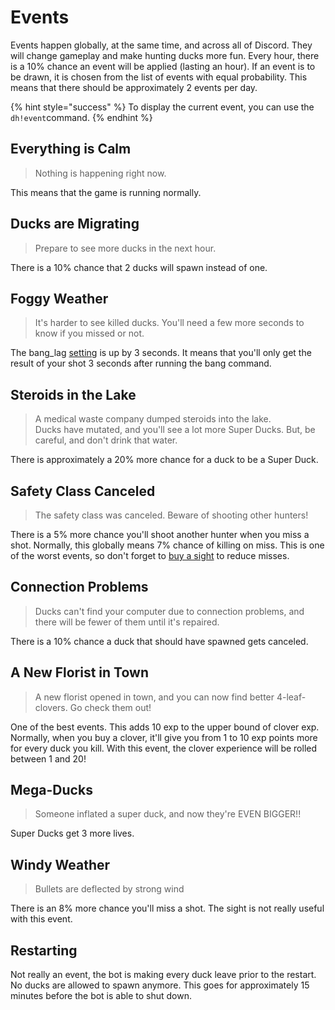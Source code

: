 # Events

Events happen globally, at the same time, and across all of Discord. They will change gameplay and make hunting ducks more fun. Every hour, there is a 10% chance an event will be applied (lasting an hour). If an event is to be drawn, it is chosen from the list of events with equal probability. This means that there should be approximately 2 events per day.

{% hint style="success" %} To display the current event, you can use the `dh!event`command. {% endhint %}

## Everything is Calm

> Nothing is happening right now.

This means that the game is running normally.

## Ducks are Migrating

> Prepare to see more ducks in the next hour.

There is a 10% chance that 2 ducks will spawn instead of one.

## Foggy Weather

> It's harder to see killed ducks. You'll need a few more seconds to know if you missed or not.

The bang_lag [setting](../bot-administration/edit-settings-settings-list.md) is up by 3 seconds. It means that you'll only get the result of your shot 3 seconds after running the bang command.

## Steroids in the Lake

> A medical waste company dumped steroids into the lake.<br>
> Ducks have mutated, and you'll see a lot more Super Ducks. But, be careful, and don't drink that water.

There is approximately a 20% more chance for a duck to be a Super Duck.

## Safety Class Canceled

> The safety class was canceled. Beware of shooting other hunters!

There is a 5% more chance you'll shoot another hunter when you miss a shot. Normally, this globally means 7% chance of killing on miss. This is one of the worst events, so don't forget to [buy a sight](store-items.md) to reduce misses.

## Connection Problems

> Ducks can't find your computer due to connection problems, and there will be fewer of them until it's repaired.

There is a 10% chance a duck that should have spawned gets canceled.

## A New Florist in Town

> A new florist opened in town, and you can now find better 4-leaf-clovers. Go check them out!

One of the best events. This adds 10 exp to the upper bound of clover exp. Normally, when you buy a clover, it'll give you from 1 to 10 exp points more for every duck you kill. With this event, the clover experience will be rolled between 1 and 20!

## Mega-Ducks

> Someone inflated a super duck, and now they're EVEN BIGGER!!

Super Ducks get 3 more lives.

## Windy Weather

> Bullets are deflected by strong wind

There is an 8% more chance you'll miss a shot. The sight is not really useful with this event.

## Restarting

Not really an event, the bot is making every duck leave prior to the restart. No ducks are allowed to spawn anymore. This goes for approximately 15 minutes before the bot is able to shut down.
